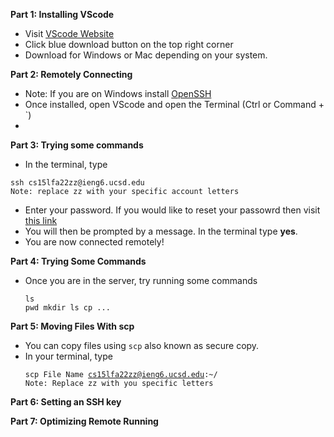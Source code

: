 **Part 1: Installing VScode**
* Visit [VScode Website](https://code.visualstudio.com/)
* Click blue download button on the top right corner
* Download for Windows or Mac depending on your system.

**Part 2: Remotely Connecting**
* Note: If you are on Windows install [OpenSSH](https://learn.microsoft.com/en-us/windows-server/administration/openssh/openssh_install_firstuse?tabs=gui)
* Once installed, open VScode and open the Terminal (Ctrl or Command + `)
* 

**Part 3: Trying some commands**
* In the terminal, type

<pre><code>ssh cs15lfa22zz@ieng6.ucsd.edu
Note: replace zz with your specific account letters </code></pre>

* Enter your password. If you would like to reset your passowrd then visit [this link](https://docs.google.com/document/d/1hs7CyQeh-MdUfM9uv99i8tqfneos6Y8bDU0uhn1wqho/edit)
* You will then be prompted by a message. In the terminal type **yes**.
* You are now connected remotely!

**Part 4: Trying Some Commands**
* Once you are in the server, try running some commands <pre><code>ls
pwd
mkdir
ls
cp
...</code></pre>

**Part 5: Moving Files With scp**
* You can copy files using <code>scp</code> also known as secure copy.
* In your terminal, type <pre><code>scp File Name cs15lfa22zz@ieng6.ucsd.edu:~/
Note: Replace zz with you specific letters </code></pre>


**Part 6: Setting an SSH key**

**Part 7: Optimizing Remote Running**

